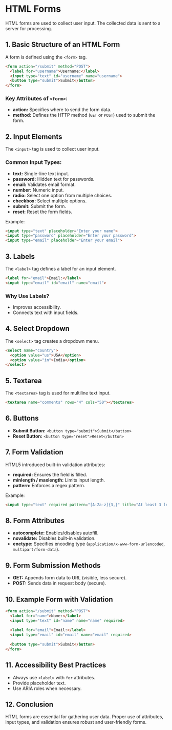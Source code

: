 # HTML Forms

HTML forms are used to collect user input. The collected data is sent to a server for processing.

## 1. Basic Structure of an HTML Form

A form is defined using the `<form>` tag.

```html
<form action="/submit" method="POST">
  <label for="username">Username:</label>
  <input type="text" id="username" name="username">
  <button type="submit">Submit</button>
</form>
```

### Key Attributes of `<form>`:
- **action:** Specifies where to send the form data.
- **method:** Defines the HTTP method (`GET` or `POST`) used to submit the form.

## 2. Input Elements

The `<input>` tag is used to collect user input.

### Common Input Types:
- **text:** Single-line text input.
- **password:** Hidden text for passwords.
- **email:** Validates email format.
- **number:** Numeric input.
- **radio:** Select one option from multiple choices.
- **checkbox:** Select multiple options.
- **submit:** Submit the form.
- **reset:** Reset the form fields.

Example:
```html
<input type="text" placeholder="Enter your name">
<input type="password" placeholder="Enter your password">
<input type="email" placeholder="Enter your email">
```

## 3. Labels

The `<label>` tag defines a label for an input element.

```html
<label for="email">Email:</label>
<input type="email" id="email" name="email">
```

### Why Use Labels?
- Improves accessibility.
- Connects text with input fields.

## 4. Select Dropdown

The `<select>` tag creates a dropdown menu.

```html
<select name="country">
  <option value="us">USA</option>
  <option value="in">India</option>
</select>
```

## 5. Textarea

The `<textarea>` tag is used for multiline text input.

```html
<textarea name="comments" rows="4" cols="50"></textarea>
```

## 6. Buttons

- **Submit Button:** `<button type="submit">Submit</button>`
- **Reset Button:** `<button type="reset">Reset</button>`

## 7. Form Validation

HTML5 introduced built-in validation attributes:
- **required:** Ensures the field is filled.
- **minlength / maxlength:** Limits input length.
- **pattern:** Enforces a regex pattern.

Example:
```html
<input type="text" required pattern="[A-Za-z]{3,}" title="At least 3 letters">
```

## 8. Form Attributes

- **autocomplete:** Enables/disables autofill.
- **novalidate:** Disables built-in validation.
- **enctype:** Specifies encoding type (`application/x-www-form-urlencoded`, `multipart/form-data`).

## 9. Form Submission Methods

- **GET:** Appends form data to URL (visible, less secure).
- **POST:** Sends data in request body (secure).

## 10. Example Form with Validation

```html
<form action="/submit" method="POST">
  <label for="name">Name:</label>
  <input type="text" id="name" name="name" required>
  
  <label for="email">Email:</label>
  <input type="email" id="email" name="email" required>
  
  <button type="submit">Submit</button>
</form>
```

## 11. Accessibility Best Practices

- Always use `<label>` with `for` attributes.
- Provide placeholder text.
- Use ARIA roles when necessary.

## 12. Conclusion

HTML forms are essential for gathering user data. Proper use of attributes, input types, and validation ensures robust and user-friendly forms.
